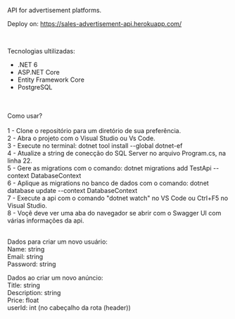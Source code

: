 API for advertisement platforms.

Deploy on: https://sales-advertisement-api.herokuapp.com/

<br/>

Tecnologias ultilizadas:
  - .NET 6
  - ASP.NET Core
  - Entity Framework Core
  - PostgreSQL
  <br/>
  <br/>
Como usar?
  <br/>
  <br/>
  1 - Clone o repositório para um diretório de sua preferência.
  <br/>
  2 - Abra o projeto com o Visual Studio ou Vs Code.
  <br/>
  3 - Execute no terminal: dotnet tool install --global dotnet-ef
  <br/>
  4 - Atualize a string de conecção do SQL Server no arquivo Program.cs, na linha 22.
  <br/>
  5 - Gere as migrations com o comando: dotnet migrations add TestApi --context DatabaseContext
  <br/>
  6 - Aplique as migrations no banco de dados com o comando: dotnet database update --context DatabaseContext
  <br/>
  7 - Execute a api com o comando "dotnet watch" no VS Code ou Ctrl+F5 no Visual Studio.
  <br/>
  8 - Voçê deve ver uma aba do navegador se abrir com o Swagger UI com várias informações da api.
  
  <br/>
  <br/>
  
 Dados para criar um novo usuário: 
    <br/>
    Name: string
    <br/>
    Email: string
    <br/>
    Password: string
    
Dados ao criar um novo anúncio:
    <br/>
    Title: string
    <br/>
    Description: string
    <br/>
    Price: float
    <br/>
    userId: int (no cabeçalho da rota (header))
